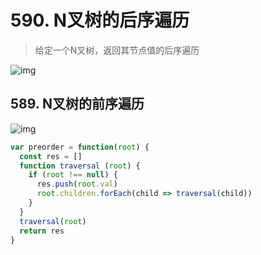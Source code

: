 # 590. N叉树的后序遍历
> 给定一个N叉树，返回其节点值的后序遍历

![img](/dovis-blog/other/60.png)

## 589. N叉树的前序遍历
![img](/dovis-blog/other/61.png)
```js
var preorder = function(root) {
  const res = []
  function traversal (root) {
    if (root !== null) {
      res.push(root.val)
      root.children.forEach(child => traversal(child))
    }
  }
  traversal(root)
  return res
}
```